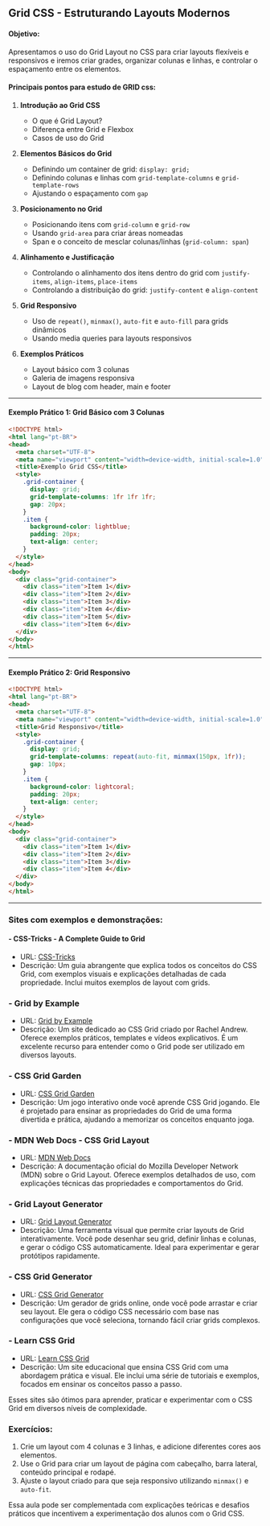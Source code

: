 ## **Grid CSS - Estruturando Layouts Modernos**

#### **Objetivo:**

Apresentamos o uso do Grid Layout no CSS para criar layouts flexíveis e responsivos e iremos criar grades, organizar colunas e linhas, e controlar o espaçamento entre os elementos.

#### **Principais pontos para estudo de GRID css:**

1. **Introdução ao Grid CSS**

   - O que é Grid Layout?
   - Diferença entre Grid e Flexbox
   - Casos de uso do Grid
2. **Elementos Básicos do Grid**

   - Definindo um container de grid: `display: grid;`
   - Definindo colunas e linhas com `grid-template-columns` e `grid-template-rows`
   - Ajustando o espaçamento com `gap`
3. **Posicionamento no Grid**

   - Posicionando itens com `grid-column` e `grid-row`
   - Usando `grid-area` para criar áreas nomeadas
   - Span e o conceito de mesclar colunas/linhas (`grid-column: span`)
4. **Alinhamento e Justificação**

   - Controlando o alinhamento dos itens dentro do grid com `justify-items`, `align-items`, `place-items`
   - Controlando a distribuição do grid: `justify-content` e `align-content`
5. **Grid Responsivo**

   - Uso de `repeat()`, `minmax()`, `auto-fit` e `auto-fill` para grids dinâmicos
   - Usando media queries para layouts responsivos
6. **Exemplos Práticos**

   - Layout básico com 3 colunas
   - Galeria de imagens responsiva
   - Layout de blog com header, main e footer

---

#### **Exemplo Prático 1: Grid Básico com 3 Colunas**

```html
<!DOCTYPE html>
<html lang="pt-BR">
<head>
  <meta charset="UTF-8">
  <meta name="viewport" content="width=device-width, initial-scale=1.0">
  <title>Exemplo Grid CSS</title>
  <style>
    .grid-container {
      display: grid;
      grid-template-columns: 1fr 1fr 1fr;
      gap: 20px;
    }
    .item {
      background-color: lightblue;
      padding: 20px;
      text-align: center;
    }
  </style>
</head>
<body>
  <div class="grid-container">
    <div class="item">Item 1</div>
    <div class="item">Item 2</div>
    <div class="item">Item 3</div>
    <div class="item">Item 4</div>
    <div class="item">Item 5</div>
    <div class="item">Item 6</div>
  </div>
</body>
</html>
```

---

#### **Exemplo Prático 2: Grid Responsivo**

```html
<!DOCTYPE html>
<html lang="pt-BR">
<head>
  <meta charset="UTF-8">
  <meta name="viewport" content="width=device-width, initial-scale=1.0">
  <title>Grid Responsivo</title>
  <style>
    .grid-container {
      display: grid;
      grid-template-columns: repeat(auto-fit, minmax(150px, 1fr));
      gap: 10px;
    }
    .item {
      background-color: lightcoral;
      padding: 20px;
      text-align: center;
    }
  </style>
</head>
<body>
  <div class="grid-container">
    <div class="item">Item 1</div>
    <div class="item">Item 2</div>
    <div class="item">Item 3</div>
    <div class="item">Item 4</div>
  </div>
</body>
</html>
```

---

### **Sites com exemplos e demonstrações**:

#### **- CSS-Tricks - A Complete Guide to Grid**

- URL: [CSS-Tricks](https://css-tricks.com/snippets/css/complete-guide-grid/)
- Descrição: Um guia abrangente que explica todos os conceitos do CSS Grid, com exemplos visuais e explicações detalhadas de cada propriedade. Inclui muitos exemplos de layout com grids.

### **- Grid by Example**

- URL: [Grid by Example](https://gridbyexample.com/)
- Descrição: Um site dedicado ao CSS Grid criado por Rachel Andrew. Oferece exemplos práticos, templates e vídeos explicativos. É um excelente recurso para entender como o Grid pode ser utilizado em diversos layouts.

### **- CSS Grid Garden**

- URL: [CSS Grid Garden](https://cssgridgarden.com/)
- Descrição: Um jogo interativo onde você aprende CSS Grid jogando. Ele é projetado para ensinar as propriedades do Grid de uma forma divertida e prática, ajudando a memorizar os conceitos enquanto joga.

### **- MDN Web Docs - CSS Grid Layout**

- URL: [MDN Web Docs](https://developer.mozilla.org/en-US/docs/Web/CSS/CSS_Grid_Layout)
- Descrição: A documentação oficial do Mozilla Developer Network (MDN) sobre o Grid Layout. Oferece exemplos detalhados de uso, com explicações técnicas das propriedades e comportamentos do Grid.

### **- Grid Layout Generator**

- URL: [Grid Layout Generator](https://grid.layoutit.com/)
- Descrição: Uma ferramenta visual que permite criar layouts de Grid interativamente. Você pode desenhar seu grid, definir linhas e colunas, e gerar o código CSS automaticamente. Ideal para experimentar e gerar protótipos rapidamente.

### **- CSS Grid Generator**

- URL: [CSS Grid Generator](https://cssgrid-generator.netlify.app/)
- Descrição: Um gerador de grids online, onde você pode arrastar e criar seu layout. Ele gera o código CSS necessário com base nas configurações que você seleciona, tornando fácil criar grids complexos.

### **- Learn CSS Grid**

- URL: [Learn CSS Grid](https://learncssgrid.com/)
- Descrição: Um site educacional que ensina CSS Grid com uma abordagem prática e visual. Ele inclui uma série de tutoriais e exemplos, focados em ensinar os conceitos passo a passo.

Esses sites são ótimos para aprender, praticar e experimentar com o CSS Grid em diversos níveis de complexidade.

### **Exercícios:**

1. Crie um layout com 4 colunas e 3 linhas, e adicione diferentes cores aos elementos.
2. Use o Grid para criar um layout de página com cabeçalho, barra lateral, conteúdo principal e rodapé.
3. Ajuste o layout criado para que seja responsivo utilizando `minmax()` e `auto-fit`.

Essa aula pode ser complementada com explicações teóricas e desafios práticos que incentivem a experimentação dos alunos com o Grid CSS.
